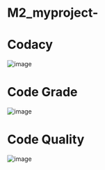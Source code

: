 # M2_myproject- 
# Codacy
![image](https://user-images.githubusercontent.com/101009876/164744905-9e445ced-533d-4a87-a4c8-9c41537cb5f7.png) 

# Code Grade
![image](https://user-images.githubusercontent.com/101009876/164746208-db17d14c-cb84-46b7-9490-331923bb07a4.png)

# Code Quality
![image](https://user-images.githubusercontent.com/101009876/164746635-eacf58f1-2898-402e-b057-9a589532d5cd.png)
